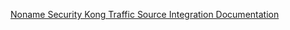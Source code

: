 [Noname Security Kong Traffic Source Integration Documentation](https://docs.nonamesecurity.com/docs/kong-plugin)

